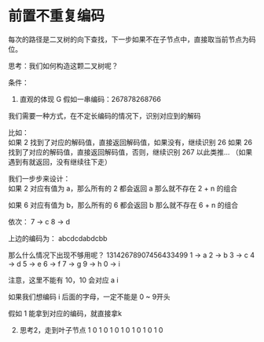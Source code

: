 # 前置不重复编码

每次的路径是二叉树的向下查找，下一步如果不在子节点中，直接取当前节点为码位。

思考：我们如何构造这颗二叉树呢？

条件：

1. 直观的体现
G
假如一串编码：267878268766

我们需要一种方式，在不定长编码的情况下，识别对应到的解码

比如：   
如果 2 找到了对应的解码值，直接返回解码值，如果没有，继续识别 26
如果 26 找到了对应的解码值，直接返回解码值，否则，继续识别 267
以此类推...
（如果遇到有就返回，没有继续往下走）

我们一步步来设计：  
如果 2 对应有值为 a，那么所有的 2 都会返回 a
那么就不存在 2 + n 的组合

如果 6 对应有值为 b，那么所有的 6 都会返回 b
那么就不存在 6 + n 的组合

依次：
7 -> c
8 -> d

上边的编码为： abcdcdabdcbb  

那么什么情况下出现不够用呢？ 
13142678907456433499
1 -> a
2 -> b
3 -> c
4 -> d
5 -> e
6 -> f
7 -> g
9 -> h
0 -> i

注意，这里不能有 10，10 会对应 a i

如果我们想编码 i 后面的字母，一定不能是 0 ~ 9开头


假如 1 能拿到对应的编码，就直接拿k


2. 思考2，走到叶子节点
   1        0
 1   0    1   0
1 0 1 0  1 0 1 0